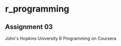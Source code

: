 r_programming
=============

Assignment 03
------------

John's Hopkins University R Programming on Coursera
